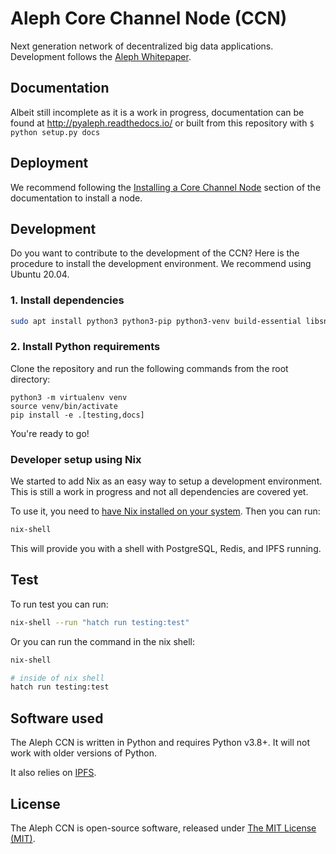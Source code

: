 # Aleph Core Channel Node (CCN)

Next generation network of decentralized big data applications. Development follows the [Aleph Whitepaper](https://github.com/moshemalawach/aleph-whitepaper).

## Documentation

Albeit still incomplete as it is a work in progress, documentation
can be found at http://pyaleph.readthedocs.io/ or 
built from this repository with `$ python setup.py docs`

## Deployment

We recommend following the 
[Installing a Core Channel Node](https://pyaleph.readthedocs.io/en/latest/guides/install.html)
section of the documentation to install a node.

## Development

Do you want to contribute to the development of the CCN?
Here is the procedure to install the development environment.
We recommend using Ubuntu 20.04.

### 1. Install dependencies

```bash
sudo apt install python3 python3-pip python3-venv build-essential libsnappy-dev zlib1g-dev libbz2-dev libgflags-dev liblz4-dev libgmp-dev libsecp256k1-dev
```

### 2. Install Python requirements

Clone the repository and run the following commands from the root directory:

```
python3 -m virtualenv venv
source venv/bin/activate
pip install -e .[testing,docs]
```

You're ready to go!

### Developer setup using Nix

We started to add Nix as an easy way to setup a development environment.
This is still a work in progress and not all dependencies are covered yet.

To use it, you need to [have Nix installed on your system](https://nixos.org/download.html). Then you can run:

```bash
nix-shell
```
This will provide you with a shell with PostgreSQL, Redis, and IPFS running.

## Test

To run test you can run:

```bash
nix-shell --run "hatch run testing:test"
```

Or you can run the command in the nix shell:
```bash
nix-shell

# inside of nix shell
hatch run testing:test
```

## Software used

The Aleph CCN is written in Python and requires Python v3.8+. It will not work with older versions of Python.

It also relies on [IPFS](https://ipfs.io/).

## License

The Aleph CCN is open-source software, released under [The MIT License (MIT)](LICENSE.txt).
